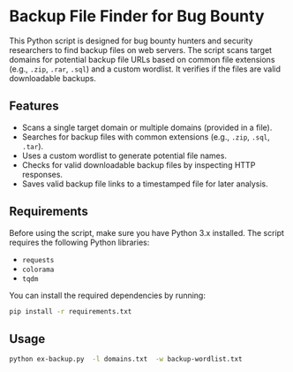 # Backup File Finder for Bug Bounty

This Python script is designed for bug bounty hunters and security researchers to find backup files on web servers. The script scans target domains for potential backup file URLs based on common file extensions (e.g., `.zip`, `.rar`, `.sql`) and a custom wordlist. It verifies if the files are valid downloadable backups.

## Features

- Scans a single target domain or multiple domains (provided in a file).
- Searches for backup files with common extensions (e.g., `.zip`, `.sql`, `.tar`).
- Uses a custom wordlist to generate potential file names.
- Checks for valid downloadable backup files by inspecting HTTP responses.
- Saves valid backup file links to a timestamped file for later analysis.

## Requirements

Before using the script, make sure you have Python 3.x installed. The script requires the following Python libraries:

- `requests`
- `colorama`
- `tqdm`

You can install the required dependencies by running:

```bash
pip install -r requirements.txt
```
## Usage
```bash
python ex-backup.py  -l domains.txt  -w backup-wordlist.txt

